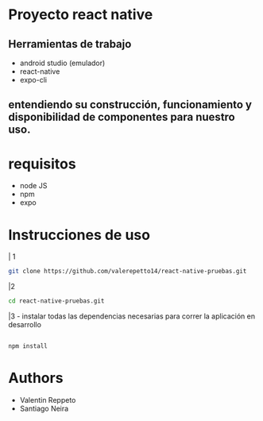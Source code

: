 # Proyecto react native

## Herramientas de trabajo

- android studio (emulador)
- react-native
- expo-cli

## entendiendo su construcción, funcionamiento y disponibilidad de componentes para nuestro uso.

# requisitos

- node JS
- npm
- expo

# Instrucciones de uso

| 1

```bash
git clone https://github.com/valerepetto14/react-native-pruebas.git
```

|2

```bash
cd react-native-pruebas.git
```

|3 - instalar todas las dependencias necesarias para correr la aplicación en desarrollo

```bash

npm install
```

# Authors

- Valentin Reppeto
- Santiago Neira

